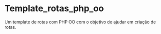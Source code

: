 # Template_rotas_php_oo
Um template de rotas com PHP OO com o objetivo de ajudar em criação de rotas.
